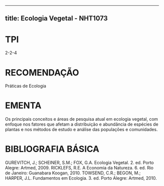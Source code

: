 
---
title: Ecologia Vegetal - NHT1073 
---

# TPI

2-2-4

# RECOMENDAÇÃO

Práticas de Ecologia

# EMENTA

Os principais conceitos e áreas de pesquisa atual em ecologia vegetal, com enfoque nos fatores que afetam a distribuição e abundância de espécies de plantas e nos métodos de estudo e análise das populações e comunidades.

# BIBLIOGRAFIA BÁSICA

GUREVITCH, J.; SCHEINER, S.M.; FOX, G.A. Ecologia Vegetal. 2. ed. Porto Alegre: Artmed, 2009.
RICKLEFS, R.E. A Economia da Natureza. 6. ed. Rio de Janeiro: Guanabara Koogan, 2010.
TOWSEND, C.R.; BEGON, M.; HARPER, J.L. Fundamentos em Ecologia. 3. ed. Porto Alegre: Artmed, 2010.
        